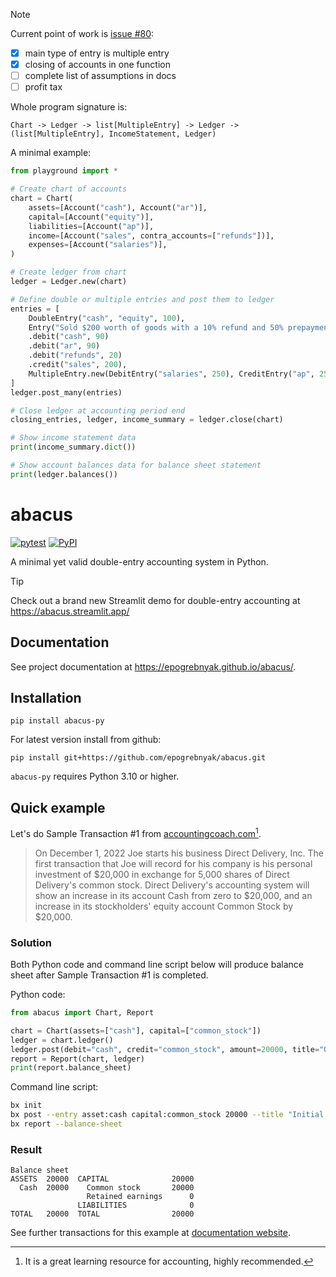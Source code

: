 > [!NOTE]
> Current point of work is [issue #80](https://github.com/epogrebnyak/abacus/issues/80):
> - [x] main type of entry is multiple entry
> - [x] closing of accounts in one function 
> - [ ] complete list of assumptions in docs
> - [ ] profit tax

Whole program signature is:

`Chart -> Ledger -> list[MultipleEntry] -> Ledger -> (list[MultipleEntry], IncomeStatement, Ledger)` 

A minimal example:

```python
from playground import *

# Create chart of accounts
chart = Chart(
    assets=[Account("cash"), Account("ar")],
    capital=[Account("equity")],
    liabilities=[Account("ap")],
    income=[Account("sales", contra_accounts=["refunds"])],
    expenses=[Account("salaries")],
)

# Create ledger from chart
ledger = Ledger.new(chart)

# Define double or multiple entries and post them to ledger
entries = [
    DoubleEntry("cash", "equity", 100),
    Entry("Sold $200 worth of goods with a 10% refund and 50% prepayment")
    .debit("cash", 90)
    .debit("ar", 90)
    .debit("refunds", 20)
    .credit("sales", 200),
    MultipleEntry.new(DebitEntry("salaries", 250), CreditEntry("ap", 250)),
]
ledger.post_many(entries)

# Close ledger at accounting period end
closing_entries, ledger, income_summary = ledger.close(chart)

# Show income statement data
print(income_summary.dict())

# Show account balances data for balance sheet statement
print(ledger.balances())
```


# abacus

[![pytest](https://github.com/epogrebnyak/abacus/actions/workflows/.pytest.yml/badge.svg)](https://github.com/epogrebnyak/abacus/actions/workflows/.pytest.yml)
[![PyPI](https://img.shields.io/pypi/v/abacus-py?color=blue)](https://pypi.org/project/abacus-py/)

A minimal yet valid double-entry accounting system in Python.

> [!TIP]
> Check out a brand new Streamlit demo for double-entry accounting at https://abacus.streamlit.app/ 

## Documentation

See project documentation at <https://epogrebnyak.github.io/abacus/>.

## Installation

```
pip install abacus-py
```

For latest version install from github:

```
pip install git+https://github.com/epogrebnyak/abacus.git
```

`abacus-py` requires Python 3.10 or higher.

## Quick example

Let's do Sample Transaction #1 from [accountingcoach.com](https://www.accountingcoach.com/accounting-basics/explanation/5)[^1].

[^1]: It is a great learning resource for accounting, highly recommended.

> On December 1, 2022 Joe starts his business Direct Delivery, Inc. The first transaction that Joe will record for his company is his personal investment of $20,000 in exchange for 5,000 shares of Direct Delivery's common stock.
> Direct Delivery's accounting system will show an increase in its account Cash from zero to $20,000, and an increase in its stockholders' equity account Common Stock by $20,000.

### Solution

Both Python code and command line script below will produce balance sheet after Sample Transaction #1 is completed.

Python code:

```python
from abacus import Chart, Report

chart = Chart(assets=["cash"], capital=["common_stock"])
ledger = chart.ledger()
ledger.post(debit="cash", credit="common_stock", amount=20000, title="Owner's investment")
report = Report(chart, ledger)
print(report.balance_sheet)
```

Command line script:

```bash
bx init
bx post --entry asset:cash capital:common_stock 20000 --title "Initial investment"
bx report --balance-sheet
```

### Result

```
Balance sheet
ASSETS  20000  CAPITAL              20000
  Cash  20000    Common stock       20000
                 Retained earnings      0
               LIABILITIES              0
TOTAL   20000  TOTAL                20000
```

See further transactions for this example at [documentation website](https://epogrebnyak.github.io/abacus/textbook/#accountingcoachcom).
